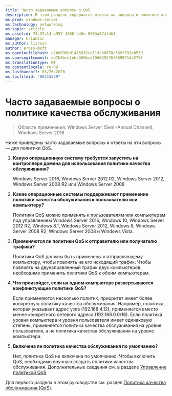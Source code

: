 ```yaml
---
title: Часто задаваемые вопросы о QoS
description: В этом разделе содержатся ответы на вопросы о политике качества обслуживания (QoS) в Windows Server 2016.
ms.prod: windows-server
ms.technology: networking
ms.topic: article
ms.assetid: 74c97a14-b957-4568-b48e-8963a674fdb3
manager: brianlic
ms.author: lizross
author: eross-msft
ms.openlocfilehash: a2b0990bd1416032cd519c60878c389f391e053d
ms.sourcegitcommit: da7b9bce1eba369bcd156639276f6899714e279f
ms.translationtype: MT
ms.contentlocale: ru-RU
ms.lasthandoff: 03/26/2020
ms.locfileid: "80315539"
---
```

# <a name="qos-policy-frequently-asked-questions"></a>Часто задаваемые вопросы о политике качества обслуживания

>Область применения: Windows Server (Semi-Annual Channel), Windows Server 2016

Ниже приведены часто задаваемые вопросы и ответы на эти вопросы — для политики QoS.
  
1.  **Какую операционную систему требуется запустить на контроллере домена для использования политики качества обслуживания?**
  
     Windows Server 2016, Windows Server 2012 R2, Windows Server 2012, Windows Server 2008 R2 или Windows Server 2008

2.  **Какие операционные системы поддерживают применение политики качества обслуживания к пользователю или компьютеру?**

     Политики QoS можно применять к пользователям или компьютерам под управлением Windows Server 2016, Windows 10, Windows Server 2012 R2, Windows 8.1, Windows Server 2012, Windows 8, Windows Server 2008 R2, Windows Server 2008 и Windows Vista.

3.  **Применяются ли политики QoS к отправителю или получателю трафика?**

     Политики QoS должны быть применены к отправляющему компьютеру, чтобы повлиять на его исходящий трафик. Чтобы повлиять на двунаправленный трафик двух компьютеров, необходимо применить политики QoS к обоим компьютерам.

4.  **Что произойдет, если на одном компьютере развертываются конфликтующие политики QoS?**  
  
     Если применяются несколько политик, приоритет имеет более конкретную политику качества обслуживания. Например, политика, которая указывает адрес узла (192.168.4.12), применяется вместо менее конкретного сетевого адреса (192.168.0.0/16). Если политика уровня компьютера и уровня пользователя имеет одинаковую степень, применяется политика качества обслуживания на уровне пользователя, а не политика качества обслуживания на уровне компьютера. 

5.  **Включена ли политика качества обслуживания по умолчанию?**

     Нет, политика QoS не включена по умолчанию. Чтобы включить QoS, необходимо вручную создать политики качества обслуживания.  Дополнительные сведения см. в разделе [Управление политикой QoS](qos-policy-manage.md).

Для первого раздела в этом руководстве см. раздел [Политика качества обслуживания (QoS)](qos-policy-top.md).

